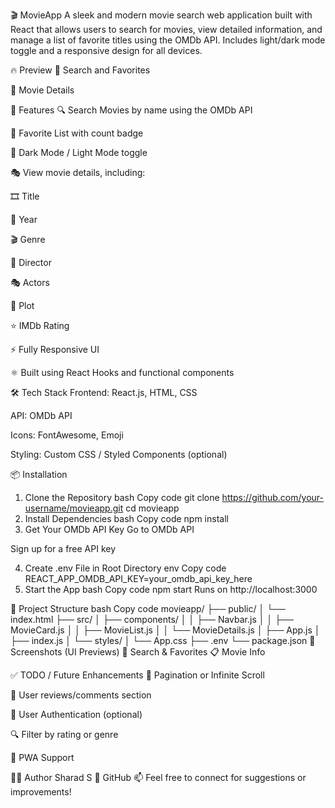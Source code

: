 🎬 MovieApp
A sleek and modern movie search web application built with React that allows users to search for movies, view detailed information, and manage a list of favorite titles using the OMDb API. Includes light/dark mode toggle and a responsive design for all devices.

🔥 Preview
🔎 Search and Favorites


🎥 Movie Details


🚀 Features
🔍 Search Movies by name using the OMDb API

💖 Favorite List with count badge

🌙 Dark Mode / Light Mode toggle

🎭 View movie details, including:

🎞️ Title

📆 Year

🎬 Genre

🎥 Director

🎭 Actors

📝 Plot

⭐ IMDb Rating

⚡ Fully Responsive UI

⚛️ Built using React Hooks and functional components

🛠️ Tech Stack
Frontend: React.js, HTML, CSS

API: OMDb API

Icons: FontAwesome, Emoji

Styling: Custom CSS / Styled Components (optional)

📦 Installation
1. Clone the Repository
bash
Copy code
git clone https://github.com/your-username/movieapp.git
cd movieapp
2. Install Dependencies
bash
Copy code
npm install
3. Get Your OMDb API Key
Go to OMDb API

Sign up for a free API key

4. Create .env File in Root Directory
env
Copy code
REACT_APP_OMDB_API_KEY=your_omdb_api_key_here
5. Start the App
bash
Copy code
npm start
Runs on http://localhost:3000

📁 Project Structure
bash
Copy code
movieapp/
├── public/
│   └── index.html
├── src/
│   ├── components/
│   │   ├── Navbar.js
│   │   ├── MovieCard.js
│   │   ├── MovieList.js
│   │   └── MovieDetails.js
│   ├── App.js
│   ├── index.js
│   └── styles/
│       └── App.css
├── .env
└── package.json
📸 Screenshots (UI Previews)
🔎 Search & Favorites	📋 Movie Info
	

✅ TODO / Future Enhancements
🔄 Pagination or Infinite Scroll

📝 User reviews/comments section

🔐 User Authentication (optional)

🔍 Filter by rating or genre

📱 PWA Support

🧑‍💻 Author
Sharad S
🔗 GitHub
📫 Feel free to connect for suggestions or improvements!